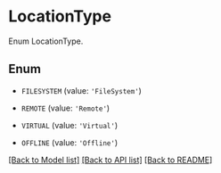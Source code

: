 # LocationType

Enum LocationType.

## Enum

* `FILESYSTEM` (value: `'FileSystem'`)

* `REMOTE` (value: `'Remote'`)

* `VIRTUAL` (value: `'Virtual'`)

* `OFFLINE` (value: `'Offline'`)

[[Back to Model list]](README.md#documentation-for-models) [[Back to API list]](README.md#documentation-for-api-endpoints) [[Back to README]](README.md)


